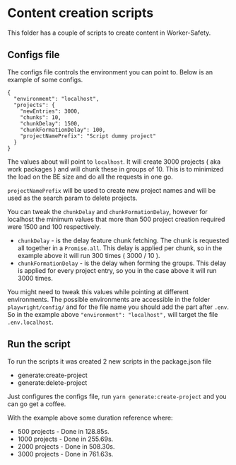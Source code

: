 # Content creation scripts

This folder has a couple of scripts to create content in Worker-Safety.

## Configs file

The configs file controls the environment you can point to. Below is an example
of some configs.

```
{
  "environment": "localhost",
  "projects": {
    "newEntries": 3000,
    "chunks": 10,
    "chunkDelay": 1500,
    "chunkFormationDelay": 100,
    "projectNamePrefix": "Script dummy project"
  }
}
```

The values about will point to `localhost`. It will create 3000 projects ( aka
work packages ) and will chunk these in groups of 10. This is to minimized the
load on the BE size and do all the requests in one go.

`projectNamePrefix` will be used to create new project names and will be used as
the search param to delete projects.

You can tweak the `chunkDelay` and `chunkFormationDelay`, however for localhost
the minimum values that more than 500 project creation required were 1500 and
100 respectively.

- `chunkDelay` - is the delay feature chunk fetching. The chunk is requested all
  together in a `Promise.all`. This delay is applied per chunk, so in the
  example above it will run 300 times ( 3000 / 10 ).
- `chunkFormationDelay` - is the delay when forming the groups. This delay is
  applied for every project entry, so you in the case above it will run 3000
  times.

You might need to tweak this values while pointing at different environments.
The possible environments are accessible in the folder `playwright/config/` and
for the file name you should add the part after `.env`. So in the example above
`"environment": "localhost",` will target the file `.env.localhost`.

## Run the script

To run the scripts it was created 2 new scripts in the package.json file

- generate:create-project
- generate:delete-project

Just configures the configs file, run `yarn generate:create-project` and you can
go get a coffee.

With the example above some duration reference where:

- 500 projects - Done in 128.85s.
- 1000 projects - Done in 255.69s.
- 2000 projects - Done in 508.30s.
- 3000 projects - Done in 761.63s.
